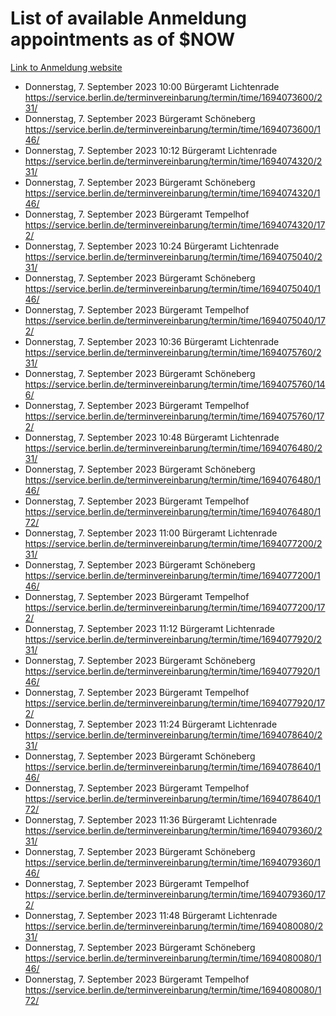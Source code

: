 # List of available Anmeldung appointments as of $NOW
[Link to Anmeldung website](https://service.berlin.de/terminvereinbarung/termin/tag.php?termin=1&anliegen[]=120686&dienstleisterlist=122210,122217,327316,122219,327312,122227,327314,122231,327346,122243,327348,122254,122252,329742,122260,329745,122262,329748,122271,327278,122273,327274,122277,327276,330436,122280,327294,122282,327290,122284,327292,122291,327270,122285,327266,122286,327264,122296,327268,150230,329760,122297,327286,122294,327284,122312,329763,122314,329775,122304,327330,122311,327334,122309,327332,317869,122281,327352,122279,329772,122283,122276,327324,122274,327326,122267,329766,122246,327318,122251,327320,122257,327322,122208,327298,122226,327300&herkunft=http%3A%2F%2Fservice.berlin.de%2Fdienstleistung%2F120686%2F)
- Donnerstag, 7. September 2023 10:00 Bürgeramt Lichtenrade https://service.berlin.de/terminvereinbarung/termin/time/1694073600/231/
- Donnerstag, 7. September 2023  Bürgeramt Schöneberg https://service.berlin.de/terminvereinbarung/termin/time/1694073600/146/
- Donnerstag, 7. September 2023 10:12 Bürgeramt Lichtenrade https://service.berlin.de/terminvereinbarung/termin/time/1694074320/231/
- Donnerstag, 7. September 2023  Bürgeramt Schöneberg https://service.berlin.de/terminvereinbarung/termin/time/1694074320/146/
- Donnerstag, 7. September 2023  Bürgeramt Tempelhof https://service.berlin.de/terminvereinbarung/termin/time/1694074320/172/
- Donnerstag, 7. September 2023 10:24 Bürgeramt Lichtenrade https://service.berlin.de/terminvereinbarung/termin/time/1694075040/231/
- Donnerstag, 7. September 2023  Bürgeramt Schöneberg https://service.berlin.de/terminvereinbarung/termin/time/1694075040/146/
- Donnerstag, 7. September 2023  Bürgeramt Tempelhof https://service.berlin.de/terminvereinbarung/termin/time/1694075040/172/
- Donnerstag, 7. September 2023 10:36 Bürgeramt Lichtenrade https://service.berlin.de/terminvereinbarung/termin/time/1694075760/231/
- Donnerstag, 7. September 2023  Bürgeramt Schöneberg https://service.berlin.de/terminvereinbarung/termin/time/1694075760/146/
- Donnerstag, 7. September 2023  Bürgeramt Tempelhof https://service.berlin.de/terminvereinbarung/termin/time/1694075760/172/
- Donnerstag, 7. September 2023 10:48 Bürgeramt Lichtenrade https://service.berlin.de/terminvereinbarung/termin/time/1694076480/231/
- Donnerstag, 7. September 2023  Bürgeramt Schöneberg https://service.berlin.de/terminvereinbarung/termin/time/1694076480/146/
- Donnerstag, 7. September 2023  Bürgeramt Tempelhof https://service.berlin.de/terminvereinbarung/termin/time/1694076480/172/
- Donnerstag, 7. September 2023 11:00 Bürgeramt Lichtenrade https://service.berlin.de/terminvereinbarung/termin/time/1694077200/231/
- Donnerstag, 7. September 2023  Bürgeramt Schöneberg https://service.berlin.de/terminvereinbarung/termin/time/1694077200/146/
- Donnerstag, 7. September 2023  Bürgeramt Tempelhof https://service.berlin.de/terminvereinbarung/termin/time/1694077200/172/
- Donnerstag, 7. September 2023 11:12 Bürgeramt Lichtenrade https://service.berlin.de/terminvereinbarung/termin/time/1694077920/231/
- Donnerstag, 7. September 2023  Bürgeramt Schöneberg https://service.berlin.de/terminvereinbarung/termin/time/1694077920/146/
- Donnerstag, 7. September 2023  Bürgeramt Tempelhof https://service.berlin.de/terminvereinbarung/termin/time/1694077920/172/
- Donnerstag, 7. September 2023 11:24 Bürgeramt Lichtenrade https://service.berlin.de/terminvereinbarung/termin/time/1694078640/231/
- Donnerstag, 7. September 2023  Bürgeramt Schöneberg https://service.berlin.de/terminvereinbarung/termin/time/1694078640/146/
- Donnerstag, 7. September 2023  Bürgeramt Tempelhof https://service.berlin.de/terminvereinbarung/termin/time/1694078640/172/
- Donnerstag, 7. September 2023 11:36 Bürgeramt Lichtenrade https://service.berlin.de/terminvereinbarung/termin/time/1694079360/231/
- Donnerstag, 7. September 2023  Bürgeramt Schöneberg https://service.berlin.de/terminvereinbarung/termin/time/1694079360/146/
- Donnerstag, 7. September 2023  Bürgeramt Tempelhof https://service.berlin.de/terminvereinbarung/termin/time/1694079360/172/
- Donnerstag, 7. September 2023 11:48 Bürgeramt Lichtenrade https://service.berlin.de/terminvereinbarung/termin/time/1694080080/231/
- Donnerstag, 7. September 2023  Bürgeramt Schöneberg https://service.berlin.de/terminvereinbarung/termin/time/1694080080/146/
- Donnerstag, 7. September 2023  Bürgeramt Tempelhof https://service.berlin.de/terminvereinbarung/termin/time/1694080080/172/
